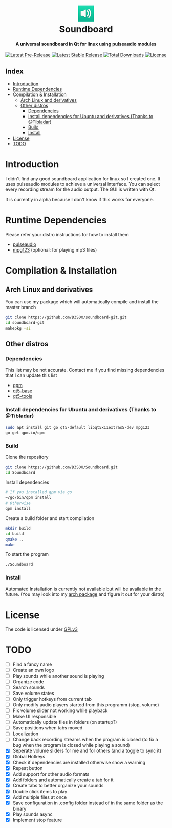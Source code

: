 <div align="center">
  <p>
    <h1>
      <a href="#readme">
        <img src="icon.jpg" width="50" alt="Soundboard" />
      </a>
      <br />
      Soundboard
    </h1>
    <h4>A universal soundboard in Qt for linux using pulseaudio modules</h4>
  </p>
  <p>
    <a href="https://github.com/D3S0X/Soundboard/releases">
      <img src="https://img.shields.io/github/release-date-pre/D3S0X/Soundboard.svg?style=flat-square&label=pre-release" alt="Latest Pre-Release" />
    </a>
    <a href="https://github.com/D3S0X/Soundboard/releases">
      <img src="https://img.shields.io/github/release/D3S0X/Soundboard.svg?style=flat-square&label=release" alt="Latest Stable Release" />
    </a>
    <a href="https://github.com/D3S0X/Soundboard/releases">
      <img src="https://img.shields.io/github/downloads/D3S0X/Soundboard/total.svg?style=flat-square" alt="Total Downloads" />
    </a>
    <a href="https://github.com/D3S0X/Soundboard/blob/master/LICENSE">
      <img src="https://img.shields.io/github/license/D3S0X/Soundboard.svg?style=flat-square" alt="License" />
    </a>
  </p>
</div>

## Index
- [Introduction](#introduction)
- [Runtime Dependencies](#runtime-dependencies)
- [Compilation & Installation](#compilation--installation)
  - [Arch Linux and derivatives](#arch-linux-and-derivatives)
  - [Other distros](#other-distros)
    - [Dependencies](#dependencies)
    - [Install dependencies for Ubuntu and derivatives (Thanks to @Tibladar)](#install-dependencies-for-ubuntu-and-derivatives-thanks-to-tibladar)
    - [Build](#build)
    - [Install](#install)
- [License](#license)
- [TODO](#todo)

# Introduction
I didn't find any good soundboard application for linux so I created one. It uses pulseaudio modules to achieve a universal interface. You can select every recording stream for the audio output. The GUI is written with Qt.

It is currently in alpha because I don't know if this works for everyone.

# Runtime Dependencies
Please refer your distro instructions for how to install them
- [pulseaudio](https://gitlab.freedesktop.org/pulseaudio/pulseaudio)
- [mpg123](https://www.mpg123.de/) (optional: for playing mp3 files)

# Compilation & Installation

## Arch Linux and derivatives
You can use my package which will automatically compile and install the master branch
```sh
git clone https://github.com/D3S0X/soundboard-git.git
cd soundboard-git
makepkg -si
```

## Other distros

### Dependencies
This list may be not accurate. Contact me if you find missing dependencies that I can update this list
- [qpm](https://github.com/Cutehacks/qpm)
- [qt5-base](https://github.com/qt/qtbase)
- [qt5-tools](https://github.com/qt/qt5)

### Install dependencies for Ubuntu and derivatives (Thanks to @Tibladar)
```sh
sudo apt install git go qt5-default libqt5x11extras5-dev mpg123
go get qpm.io/qpm
```

### Build
Clone the repository
```sh
git clone https://github.com/D3S0X/Soundboard.git
cd Soundboard
```
Install dependencies
```sh
# If you installed qpm via go
~/go/bin/qpm install
# Otherwise
qpm install
```
Create a build folder and start compilation
```sh
mkdir build
cd build
qmake ..
make
```
To start the program
```sh
./Soundboard
```

### Install
Automated Installation is currently not available but will be available in the future. (You may look into my [arch package](https://github.com/D3S0X/soundboard-git) and figure it out for your distro)

# License
The code is licensed under [GPLv3](LICENSE)

# TODO
- [ ] Find a fancy name
- [ ] Create an own logo
- [ ] Play sounds while another sound is playing
- [ ] Organize code
- [ ] Search sounds
- [ ] Save volume states
- [ ] Only trigger hotkeys from current tab
- [ ] Only modify audio players started from this programm (stop, volume)
- [ ] Fix volume slider not working while playback
- [ ] Make UI responsible
- [ ] Automatically update files in folders (on startup?)
- [ ] Save positions when tabs moved
- [ ] Localization
- [ ] Change back recording streams when the program is closed (to fix a bug when the program is closed while playing a sound)
- [x] Seperate volume sliders for me and for others (and a toggle to sync it)
- [x] Global Hotkeys
- [x] Check if dependencies are installed otherwise show a warning
- [x] Repeat button
- [x] Add support for other audio formats
- [x] Add folders and automatically create a tab for it
- [x] Create tabs to better organize your sounds
- [x] Double click items to play
- [x] Add multiple files at once
- [x] Save configuration in .config folder instead of in the same folder as the binary
- [x] Play sounds async
- [x] Implement stop feature
